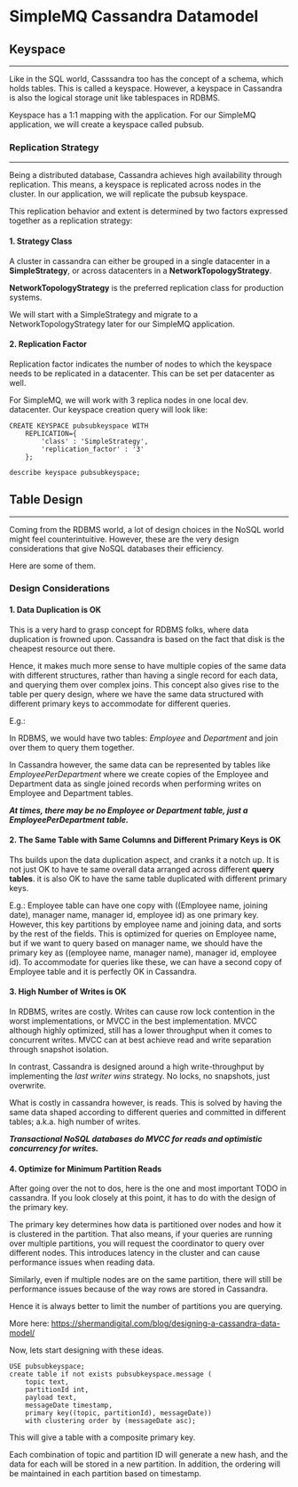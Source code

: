# SimpleMQ Cassandra Datamodel

## Keyspace
***
Like in the SQL world, Casssandra too has the concept of a schema, which holds tables. This is called a keyspace.
However, a keyspace in Cassandra is also the logical storage unit like tablespaces in RDBMS.

Keyspace has a 1:1 mapping with the application. For our SimpleMQ application, we will create a keyspace called 
pubsub.

### Replication Strategy
***
Being a distributed database, Cassandra achieves high availability through replication. 
This means, a keyspace is replicated across nodes in the cluster. 
In our application, we will replicate the pubsub keyspace.

This replication behavior and extent is determined by two factors expressed together as a replication strategy:

#### 1. Strategy Class
A cluster in cassandra can either be grouped in a single datacenter in a **SimpleStrategy**, or across 
datacenters in a **NetworkTopologyStrategy**.

**NetworkTopologyStrategy** is the preferred replication class for production systems. 

We will start with a SimpleStrategy and migrate to a NetworkTopologyStrategy later for our SimpleMQ application. 

#### 2. Replication Factor
Replication factor indicates the number of nodes to which the keyspace needs to be replicated in a datacenter. 
This can be set per datacenter as well.

For SimpleMQ, we will work with 3 replica nodes in one local dev. datacenter. Our keyspace creation query 
will look like:

```roomsql
CREATE KEYSPACE pubsubkeyspace WITH
    REPLICATION={
        'class' : 'SimpleStrategy',
        'replication_factor' : '3'
    };
    
describe keyspace pubsubkeyspace;
```

## Table Design
***
Coming from the RDBMS world, a lot of design choices in the NoSQL world might feel counterintuitive. However, 
these are the very design considerations that give NoSQL databases their efficiency. 

Here are some of them.

### Design Considerations

#### 1. Data Duplication is OK 
This is a very hard to grasp concept for RDBMS folks, where data duplication is frowned upon. Cassandra is based
on the fact that disk is the cheapest resource out there.

Hence, it makes much more sense to have multiple copies of the same data with different structures, rather than
having a single record for each data, and querying them over complex joins. This concept also gives rise to the
table per query design, where we have the same data structured with different primary keys to accommodate for 
different queries.

E.g.: 

In RDBMS, we would have two tables: *Employee* and *Department* and join over them to query them together. 

In Cassandra however, the same data can be represented by tables like *EmployeePerDepartment* where we create
copies of the Employee and Department data as single joined records when performing writes on Employee and 
Department tables. 

***At times, there may be no Employee or Department table, just a EmployeePerDepartment table.***

#### 2. The Same Table with Same Columns and Different Primary Keys is OK
Ths builds upon the data duplication aspect, and cranks it a notch up. It is not just OK to have te same overall 
data arranged across different **query tables**. it is also OK to have the same table duplicated with different 
primary keys.

E.g.: Employee table can have one copy with ((Employee name, joining date), manager name, manager id, employee id)
as one primary key. However, this key partitions by employee name and joining data, and sorts by the rest of the
fields. This is optimized for queries on Employee name, but if we want to query based on manager name, we should 
have the primary key as ((employee name, manager name), manager id, employee id). To accommodate for queries like
these, we can have a second copy of Employee table and it is perfectly OK in Cassandra.

#### 3. High Number of Writes is OK
In RDBMS, writes are costly. Writes can cause row lock contention in the worst implementations, or MVCC in 
the best implementation. MVCC although highly optimized, still has a lower throughput when it comes to 
concurrent writes. MVCC can at best achieve read and write separation through snapshot isolation.

In contrast, Cassandra is designed around a high write-throughput by implementing the *last writer wins* strategy.
No locks, no snapshots, just overwrite.

What is costly in cassandra however, is reads. This is solved by having the same data shaped according to different
queries and committed in different tables; a.k.a. high number of writes.

***Transactional NoSQL databases do MVCC for reads and optimistic concurrency for writes.***

#### 4. Optimize for Minimum Partition Reads
After going over the not to dos, here is the one and most important TODO in cassandra. If you look closely at this
point, it has to do with the design of the primary key.

The primary key determines how data is partitioned over nodes and how it is clustered in the partition. That also
means, if your queries are running over multiple partitions, you will request the coordinator to query over different
nodes. This introduces latency in the cluster and can cause performance issues when reading data.

Similarly, even if multiple nodes are on the same partition, there will still be performance issues because of the
way rows are stored in Cassandra.

Hence it is always better to limit the number of partitions you are querying.

More here:
https://shermandigital.com/blog/designing-a-cassandra-data-model/

Now, lets start designing with these ideas.

```roomsql
USE pubsubkeyspace;
create table if not exists pubsubkeyspace.message (
    topic text,
    partitionId int,
    payload text,
    messageDate timestamp,
    primary key((topic, partitionId), messageDate))
    with clustering order by (messageDate asc);
```

This will give a table with a composite primary key.

Each combination of topic and partition ID will generate a new hash, and the data for each will be stored in a 
new partition. In addition, the ordering will be maintained in each partition based on timestamp.